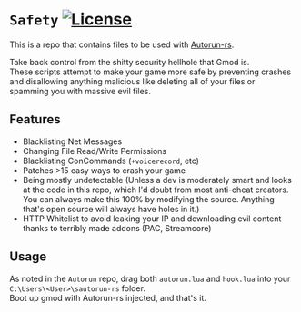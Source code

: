 # ``Safety`` [![License](https://img.shields.io/github/license/Vurv78/Safety?color=red)](https://opensource.org/licenses/MIT)

This is a repo that contains files to be used with [Autorun-rs](https://github.com/Vurv78/Autorun-rs).

Take back control from the shitty security hellhole that Gmod is.  
These scripts attempt to make your game more safe by preventing crashes and disallowing anything malicious like deleting all of your files or spamming you with massive evil files.  

## Features
* Blacklisting Net Messages
* Changing File Read/Write Permissions
* Blacklisting ConCommands (``+voicerecord``, etc)
* Patches >15 easy ways to crash your game
* Being mostly undetectable (Unless a dev is moderately smart and looks at the code in this repo, which I'd doubt from most anti-cheat creators. You can always make this 100% by modifying the source. Anything that's open source will always have holes in it.)
* HTTP Whitelist to avoid leaking your IP and downloading evil content thanks to terribly made addons (PAC, Streamcore)

## Usage
As noted in the ``Autorun`` repo, drag both ``autorun.lua`` and ``hook.lua`` into your ``C:\Users\<User>\sautorun-rs`` folder.  
Boot up gmod with Autorun-rs injected, and that's it.
